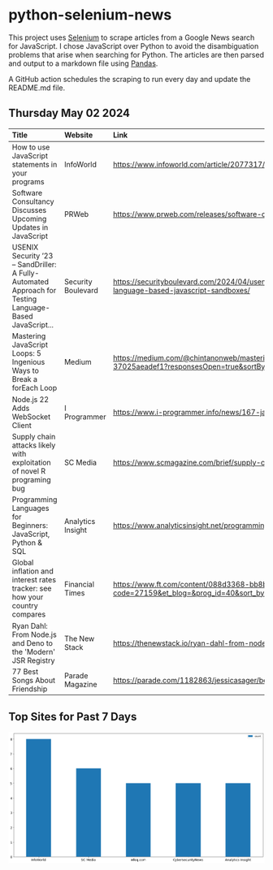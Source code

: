 # python-selenium-news

This project uses [Selenium](https://www.seleniumhq.org/) to scrape articles from a Google News search for JavaScript.
I chose JavaScript over Python to avoid the disambiguation problems that arise when searching for Python.
The articles are then parsed and output to a markdown file using [Pandas](https://pandas.pydata.org/).

A GitHub action schedules the scraping to run every day and update the README.md file.

## Thursday May 02 2024


| Title                                                                                                  | Website            | Link                                                                                                                                                                        |
|:-------------------------------------------------------------------------------------------------------|:-------------------|:----------------------------------------------------------------------------------------------------------------------------------------------------------------------------|
| How to use JavaScript statements in your programs                                                      | InfoWorld          | https://www.infoworld.com/article/2077317/understanding-and-using-javascript-statements.html                                                                                |
| Software Consultancy Discusses Upcoming Updates in JavaScript                                          | PRWeb              | https://www.prweb.com/releases/software-consultancy-discusses-upcoming-updates-in-javascript-302133372.html                                                                 |
| USENIX Security ’23 – SandDriller: A Fully-Automated Approach for Testing Language-Based JavaScript... | Security Boulevard | https://securityboulevard.com/2024/04/usenix-security-23-sanddriller-a-fully-automated-approach-for-testing-language-based-javascript-sandboxes/                            |
| Mastering JavaScript Loops: 5 Ingenious Ways to Break a forEach Loop                                   | Medium             | https://medium.com/@chintanonweb/mastering-javascript-loops-5-ingenious-ways-to-break-a-foreach-loop-37025aeadef1?responsesOpen=true&sortBy=REVERSE_CHRON                   |
| Node.js 22 Adds WebSocket Client                                                                       | I Programmer       | https://www.i-programmer.info/news/167-javascript/17148-nodejs-22-adds-websocket-client.html                                                                                |
| Supply chain attacks likely with exploitation of novel R programing bug                                | SC Media           | https://www.scmagazine.com/brief/supply-chain-attacks-likely-with-exploitation-of-novel-r-programing-bug                                                                    |
| Programming Languages for Beginners: JavaScript, Python & SQL                                          | Analytics Insight  | https://www.analyticsinsight.net/programming-languages-for-beginners-javascript-python-sql/                                                                                 |
| Global inflation and interest rates tracker: see how your country compares                             | Financial Times    | https://www.ft.com/content/088d3368-bb8b-4ff3-9df7-a7680d4d81b2?code=27159&et_blog=&prog_id=40&sort_by=created&page=3&code=27159&et_blog=&prog_id=40&sort_by=created&page=2 |
| Ryan Dahl: From Node.js and Deno to the 'Modern' JSR Registry                                          | The New Stack      | https://thenewstack.io/ryan-dahl-from-node-js-and-deno-to-the-modern-jsr-registry/                                                                                          |
| 77 Best Songs About Friendship                                                                         | Parade Magazine    | https://parade.com/1182863/jessicasager/best-friend-songs-about-friendship/                                                                                                 |
## Top Sites for Past 7 Days

![Graph of Top Sites](https://raw.githubusercontent.com/dan-mba/python-selenium-news/main/last-week.png)
